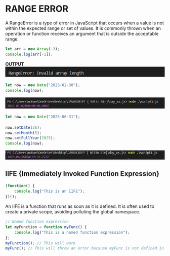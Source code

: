 # RANGE ERROR

A RangeError is a type of error in JavaScript that occurs when a value is not within the expected range or set of values. It is commonly thrown when an operation or function receives an argument that is outside the acceptable range.

``` javascript
let arr = new Array(-3);
console.log(arr[-1]);
```

**OUTPUT**
![alt text](image.png)

```javascript
let now = new Date("2025-02-30");
console.log(now);
```

![alt text](image-1.png)

```javascript
let now = new Date("2025-06-31");

now.setDate(26);
now.setMonth(5);
now.setFullYear(2025);
console.log(now);
```

![alt text]({7D446B0E-1FEF-4DAA-B3EA-A2897A064038}.png)

## IIFE {Immediately Invoked Function Expression}

```javascript
(function() {
    console.log("This is an IIFE");
})();
```

An IIFE is a function that runs as soon as it is defined. It is often used to create a private scope, avoiding polluting the global namespace.

```javascript
// Named function expression
let myFunction = function myFunc() {
    console.log("This is a named function expression");
};
myFunction(); // This will work
myFunc(); // This will throw an error because myFunc is not defined in the global scope
```
